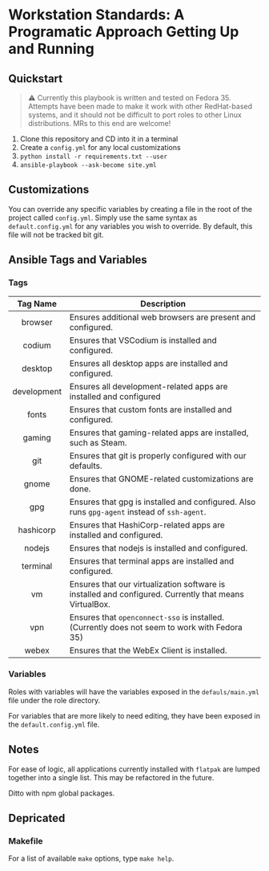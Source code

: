# Workstation Standards: A Programatic Approach Getting Up and Running

## Quickstart

> :warning: Currently this playbook is written and tested on Fedora 35. Attempts
> have been made to make it work with other RedHat-based systems, and it should
> not be difficult to port roles to other Linux distributions. MRs to this end
> are welcome!

1. Clone this repository and CD into it in a terminal
1. Create a `config.yml` for any local customizations
1. `python install -r requirements.txt --user`
1. `ansible-playbook --ask-become site.yml`

## Customizations

You can override any specific variables by creating a file in the root of the
project called `config.yml`. Simply use the same syntax as `default.config.yml`
for any variables you wish to override. By default, this file will not be
tracked bit git.

## Ansible Tags and Variables

### Tags

| Tag Name    | Description |
| :---------: | ----------- |
| browser     | Ensures additional web browsers are present and configured. |
| codium      | Ensures that VSCodium is installed and configured. |
| desktop     | Ensures all desktop apps are installed and configured. |
| development | Ensures all development-related apps are installed and configured |
| fonts       | Ensures that custom fonts are installed and configured. |
| gaming      | Ensures that gaming-related apps are installed, such as Steam. |
| git         | Ensures that git is properly configured with our defaults. |
| gnome       | Ensures that GNOME-related customizations are done. |
| gpg         | Ensures that gpg is installed and configured. Also runs `gpg-agent` instead of `ssh-agent`. |
| hashicorp   | Ensures that HashiCorp-related apps are installed and configured. |
| nodejs      | Ensures that nodejs is installed and configured. |
| terminal    | Ensures that terminal apps are installed and configured. |
| vm          | Ensures that our virtualization software is installed and configured. Currently that means VirtualBox. |
| vpn         | Ensures that `openconnect-sso` is installed. (Currently does not seem to work with Fedora 35) |
| webex       | Ensures that the WebEx Client is installed. |

### Variables

Roles with variables will have the variables exposed in the `defauls/main.yml`
file under the role directory.

For variables that are more likely to need editing, they have been exposed in
the `default.config.yml` file.

## Notes

For ease of logic, all applications currently installed with `flatpak` are
lumped together into a single list. This may be refactored in the future.

Ditto with npm global packages.

## Depricated

### Makefile

For a list of available `make` options, type `make help`.
